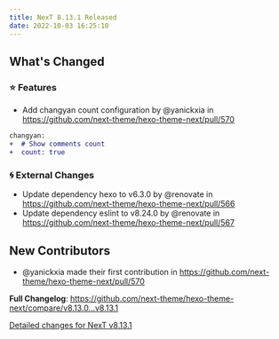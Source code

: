 ```yaml
---
title: NexT 8.13.1 Released
date: 2022-10-03 16:25:10
---
```


<!-- Release notes generated using configuration in .github/release.yml at v8.13.1 -->

## What's Changed

### ⭐ Features

* Add changyan count configuration by @yanickxia in https://github.com/next-theme/hexo-theme-next/pull/570
```diff
changyan:
+  # Show comments count
+  count: true
```

### 🌀 External Changes

* Update dependency hexo to v6.3.0 by @renovate in https://github.com/next-theme/hexo-theme-next/pull/566
* Update dependency eslint to v8.24.0 by @renovate in https://github.com/next-theme/hexo-theme-next/pull/567

## New Contributors

* @yanickxia made their first contribution in https://github.com/next-theme/hexo-theme-next/pull/570

**Full Changelog**: https://github.com/next-theme/hexo-theme-next/compare/v8.13.0...v8.13.1

[Detailed changes for NexT v8.13.1](https://github.com/next-theme/hexo-theme-next/releases/tag/v8.13.1)
